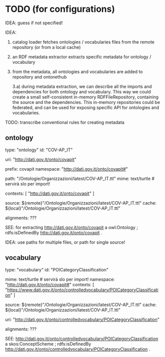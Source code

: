 # TODO (for configurations)

IDEA: guess if not specified!

IDEA: 

1) catalog loader fetches ontologies / vocabularies files from the remote repository (or from a local cache)
2) an RDF metadata extractor extracts specific metadata for ontology / vocabulary
3) from the metadata, all ontologies and vocabularies are added to repository and ontonethub

	3.a) during metadata extraction, we can describe all the imports and dependencies for both ontology and vocabulary.
		This way we could create a small self-consistent in-memory RDFFileRepository, containing the source and the dependencies.
		This in-memory repositories could be federated, and can be used for exposing specific API for ontologies and vocabularies. 


TODO: transcribe conventional rules for creating metadata

## ontology

type: "ontology"
id: "COV-AP_IT"

uri: "http://dati.gov.it/onto/covapit"

prefix: covapit
namespace: "http://dati.gov.it/onto/covapit#"

path: "/Ontologie/Organizzazioni/latest/COV-AP_IT.ttl"
mime: text/turtle # servirà slo per import!

contexts: [ "http://dati.gov.it/onto/covapit" ] 

source: ${remote}"/Ontologie/Organizzazioni/latest/COV-AP_IT.ttl"
cache: ${local}"/Ontologie/Organizzazioni/latest/COV-AP_IT.ttl"

alignments: ???

SEE: for extracting 
<http://dati.gov.it/onto/covapit> a owl:Ontology ; rdfs:isDefinedBy <http://dati.gov.it/onto/covapit> .
	

IDEA: use paths for multiple files, or path for single source!




## vocabulary

type: "vocabulary"
id: "POICategoryClassification"

mime: text/turtle # servirà slo per import!
namespace: "http://dati.gov.it/onto/covapit#"
contexts: [ "https://www.dati.gov.it/onto/controlledvocabulary/POICategoryClassification" ]

source: ${remote}"/Ontologie/Organizzazioni/latest/COV-AP_IT.ttl"
cache: ${local}"/Ontologie/Organizzazioni/latest/COV-AP_IT.ttl"

uri: "http://dati.gov.it/onto/controlledvocabulary/POICategoryClassification"

alignments: ???

SEE:	<http://dati.gov.it/onto/controlledvocabulary/POICategoryClassification> a skos:ConceptScheme ; rdfs:isDefinedBy <http://dati.gov.it/onto/controlledvocabulary/POICategoryClassification> .


















